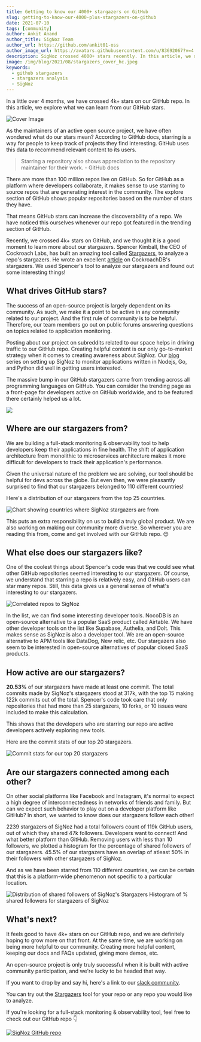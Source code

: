 ```yaml
---
title: Getting to know our 4000+ stargazers on GitHub
slug: getting-to-know-our-4000-plus-stargazers-on-github
date: 2021-07-10
tags: [community]
author: Ankit Anand
author_title: SigNoz Team
author_url: https://github.com/ankit01-oss
author_image_url: https://avatars.githubusercontent.com/u/83692067?v=4
description: SigNoz crossed 4000+ stars recently. In this article, we dig deep to find out about our GitHub stargazers using a tool called Stargazers.
image: /img/blog/2021/08/stargazers_cover_hc.jpeg
keywords:
  - github stargazers
  - stargazers analysis
  - SigNoz
---
```


In a little over 4 months, we have crossed 4k+ stars on our GitHub repo. In this article, we explore what we can learn from our GitHub stars.

<!--truncate-->

![Cover Image](/img/blog/2021/08/stargazers_cover_hc.jpeg)

As the maintainers of an active open source project, we have often wondered what do our stars mean? According to GitHub docs, starring is a way for people to keep track of projects they find interesting. GitHub uses this data to recommend relevant content to its users.

> Starring a repository also shows appreciation to the repository maintainer for their work. - GitHub docs

There are more than 100 million repos live on GitHub. So for GitHub as a platform where developers collaborate, it makes sense to use starring to source repos that are generating interest in the community. The explore section of GitHub shows popular repositories based on the number of stars they have.

That means GitHub stars can increase the discoverability of a repo. We have noticed this ourselves whenever our repo got featured in the trending section of GitHub.

Recently, we crossed 4k+ stars on GitHub, and we thought it is a good moment to learn more about our stargazers. Spencer Kimball, the CEO of Cockroach Labs, has built an amazing tool called [Stargazers](https://github.com/spencerkimball/stargazers), to analyze a repo's stargazers. He wrote an excellent [article](https://www.cockroachlabs.com/blog/what-can-we-learn-from-our-github-stars/) on CockroachDB's stargazers. We used Spencer's tool to analyze our stargazers and found out some interesting things!

## What drives GitHub stars?

The success of an open-source project is largely dependent on its community. As such, we make it a point to be active in any community related to our project. And the first rule of community is to be helpful. Therefore, our team members go out on public forums answering questions on topics related to application monitoring.

Posting about our project on subreddits related to our space helps in driving traffic to our GitHub repo. Creating helpful content is our only go-to-market strategy when it comes to creating awareness about SigNoz. Our [blog](/blog/) series on setting up SigNoz to monitor applications written in Nodejs, Go, and Python did well in getting users interested.

The massive bump in our GitHub stargazers came from trending across all programming languages on GitHub. You can consider the trending page as a front-page for developers active on GitHub worldwide, and to be featured there certainly helped us a lot.

![](/img/blog/2021/07/stargazers_rise-1.png)

<!--- We were trending on GitHub at #1 across all programming languages. --->

## Where are our stargazers from?

We are building a full-stack monitoring & observability tool to help developers keep their applications in fine health. The shift of application architecture from monolithic to microservices architecture makes it more difficult for developers to track their application's performance.

Given the universal nature of the problem we are solving, our tool should be helpful for devs across the globe. But even then, we were pleasantly surprised to find that our stargazers belonged to 110 different countries!

Here's a distribution of our stargazers from the top 25 countries.

![Chart showing countries where SigNoz stargazers are from](/img/blog/2021/07/countries-1.png)

<!--- SigNoz's stargazers belong to nations worldwide with the largest number from United States --->

This puts an extra responsibility on us to build a truly global product. We are also working on making our community more diverse. So wherever you are reading this from, come and get involved with our GitHub repo. 😊

## What else does our stargazers like?

One of the coolest things about Spencer's code was that we could see what other GitHub repositories seemed interesting to our stargazers. Of course, we understand that starring a repo is relatively easy, and GitHub users can star many repos. Still, this data gives us a general sense of what's interesting to our stargazers.

![Correlated repos to SigNoz](/img/blog/2021/07/correlated-repos-1.png)

In the list, we can find some interesting developer tools. NocoDB is an open-source alternative to a popular SaaS product called Airtable. We have other developer tools on the list like Supabase, Authelia, and Dolt. This makes sense as SigNoz is also a developer tool. We are an open-source alternative to APM tools like DataDog, New relic, etc. Our stargazers also seem to be interested in open-source alternatives of popular closed SaaS products.

## How active are our stargazers?

**20.53%** of our stargazers have made at least one commit. The total commits made by SigNoz's stargazers stood at 317k, with the top 15 making 122k commits out of the total. Spencer's code took care that only repositories that had more than 25 stargazers, 10 forks, or 10 issues were included to make this calculation.

This shows that the developers who are starring our repo are active developers actively exploring new tools.

Here are the commit stats of our top 20 stargazers.

![Commit stats for our top 20 stargazers](/img/blog/2021/07/commit-stats-1.png)

## Are our stargazers connected among each other?

On other social platforms like Facebook and Instagram, it's normal to expect a high degree of interconnectedness in networks of friends and family. But can we expect such behavior to play out on a developer platform like GitHub? In short, we wanted to know does our stargazers follow each other!

2239 stargazers of SigNoz had a total followers count of 119k GitHub users, out of which they shared 47k followers. Developers want to connect! And what better platform than GitHub. Removing users with less than 10 followers, we plotted a histogram for the percentage of shared followers of our stargazers. 45.5% of our stargazers have an overlap of atleast 50% in their followers with other stargazers of SigNoz.

And as we have been starred from 110 different countries, we can be certain that this is a platform-wide phenomenon not specific to a particular location.

![Distribution of shared followers of SigNoz's Stargazers](/img/blog/2021/07/shared-followers---2.png)
Histogram of % shared followers for stargazers of SigNoz

## What's next?

It feels good to have 4k+ stars on our GitHub repo, and we are definitely hoping to grow more on that front. At the same time, we are working on being more helpful to our community. Creating more helpful content, keeping our docs and FAQs updated, giving more demos, etc.

An open-source project is only truly successful when it is built with active community participation, and we're lucky to be headed that way.

If you want to drop by and say hi, here's a link to our [slack community](https://bit.ly/signoz-slack).

You can try out the [Stargazers](https://github.com/spencerkimball/stargazers) tool for your repo or any repo you would like to analyze.

If you're looking for a full-stack monitoring & observability tool, feel free to check out our GitHub repo 👇

[![SigNoz GitHub repo](/img/blog/common/signoz_github.png)](https://github.com/SigNoz/signoz)
